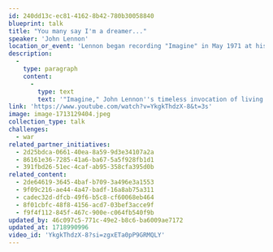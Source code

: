 ```yaml
---
id: 240dd13c-ec81-4162-8b42-780b30058840
blueprint: talk
title: "You many say I'm a dreamer..."
speaker: 'John Lennon'
location_or_event: 'Lennon began recording "Imagine" in May 1971 at his home studio at Tittenhrust Park in England'
description:
  -
    type: paragraph
    content:
      -
        type: text
        text: '"Imagine," John Lennon''s timeless invocation of living in peace.'
link: 'https://www.youtube.com/watch?v=YkgkThdzX-8&t=3s'
image: image-1713129404.jpeg
collection_type: talk
challenges:
  - war
related_partner_initiatives:
  - 2d25bdca-0661-40ea-8a59-9d3e34107a2a
  - 86161e36-7285-41a6-ba67-5a5f928fb1d1
  - 391fbd26-51ec-4caf-ab95-358cfa395d0b
related_content:
  - 2de64619-3645-4baf-b709-3a496e3a1553
  - 9f09c216-ae44-4a47-badf-16a8ab75a311
  - cadec32d-dfcb-49f6-b5c8-cf60068eb464
  - 8f01cbfc-48f8-4156-acd7-03bef3acce9f
  - f9f4f112-845f-467c-900e-c064fb540f9b
updated_by: 46c097c5-771c-49e2-b8c6-ba6009ae7172
updated_at: 1718990996
video_id: 'YkgkThdzX-8?si=zgxETa0pP9GRMQLY'
---
```

